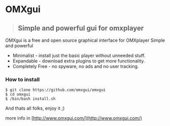 # OMXgui
> ## Simple and powerful gui for omxplayer

OMXgui is a free and open source graphical interface for OMXplayer
Simple and powerful

* Minimalist - install just the basic player without unneeded stuff.
* Expandable - download extra plugins to get more functionality.
* Completely Free - no spyware, no ads and no user tracking.


### How to install

    $ git clone https://github.com/omxgui/omxgui
    $ cd omxgui
    $ /bin/bash install.sh 

And thats all folks, enjoy it ;)

more info in [http://www.omxgui.com/](http://www.omxgui.com/)




